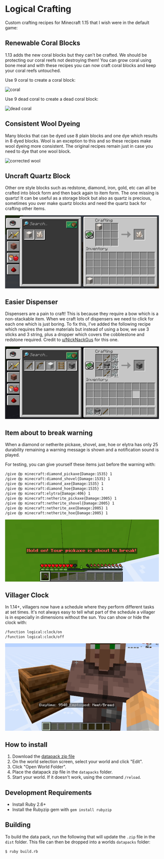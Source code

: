 # Logical Crafting

Custom crafting recipes for Minecraft 1.15 that I wish were in the default game:

## Renewable Coral Blocks

1.13 adds the new coral blocks but they can't be crafted. We should be protecting our coral reefs not destroying them!
You can grow coral using bone meal and with these recipes you can now craft coral blocks and keep your coral reefs
untouched.

Use 9 coral to create a coral block:

![coral](https://raw.githubusercontent.com/logicalgeekboy/logical-crafting/master/screenshots/coral_blocks.png)

Use 9 dead coral to create a dead coral block:

![dead coral](https://raw.githubusercontent.com/logicalgeekboy/logical-crafting/master/screenshots/dead_coral_blocks.png)

## Consistent Wool Dyeing

Many blocks that can be dyed use 8 plain blocks and one dye which results in 8 dyed blocks. Wool is an exception to this
and so these recipes make wool dyeing more consistent. The original recipes remain just in case you need to dye that one
wool block.

![corrected wool](https://raw.githubusercontent.com/logicalgeekboy/logical-crafting/master/screenshots/wool.png)

## Uncraft Quartz Block

Other ore style blocks such as redstone, diamond, iron, gold, etc can all be crafted into block form and then back again to
item form. The one missing is quartz! It can be useful as a storage block but also as quartz is precious, sometimes you over
make quartz blocks and need the quartz back for crafting other items.

![quartz block](https://raw.githubusercontent.com/logicalgeekboy/logical-crafting/master/screenshots/quartz.png)

## Easier Dispenser

Dispensers are a pain to craft! This is because they require a bow which is a non-stackable item. When we craft lots of dispensers
we need to click for each one which is just boring. To fix this, I've added the following recipe which requires the same materials
but instead of using a bow, we use 3 sticks and 3 string, plus a dropper which covers the cobblestone and redstone required. Credit to
[u/NickNackGus](https://www.reddit.com/r/minecraftsuggestions/comments/7coesq/alternate_dispenser_recipe_suggestion/) for this one.

![quartz block](https://raw.githubusercontent.com/logicalgeekboy/logical-crafting/master/screenshots/dispenser.png)

## Item about to break warning

When a diamond or netherite pickaxe, shovel, axe, hoe or elytra has only 25 durability remaining a warning message is shown and a
notification sound is played.

For testing, you can give yourself these items just before the warning with:

```
/give @p minecraft:diamond_pickaxe{Damage:1535} 1
/give @p minecraft:diamond_shovel{Damage:1535} 1
/give @p minecraft:diamond_axe{Damage:1535} 1
/give @p minecraft:diamond_hoe{Damage:1535} 1
/give @p minecraft:elytra{Damage:406} 1
/give @p minecraft:netherite_pickaxe{Damage:2005} 1
/give @p minecraft:netherite_shovel{Damage:2005} 1
/give @p minecraft:netherite_axe{Damage:2005} 1
/give @p minecraft:netherite_hoe{Damage:2005} 1
```

![item breaking](https://raw.githubusercontent.com/logicalgeekboy/logical-crafting/master/screenshots/breaking.png)

## Villager Clock

In 1.14+, villagers now have a schedule where they perform different tasks at set times. It's not always easy to tell
what part of the schedule a villager is in especially in dimensions without the sun. You can show or hide the clock
with:

```
/function logical:clock/on
/function logical:clock/off
```

![item breaking](https://raw.githubusercontent.com/logicalgeekboy/logical-crafting/master/screenshots/clock.png)

## How to install

1. Download the [datapack zip file](https://github.com/LogicalGeekBoy/logical-crafting/raw/master/dist/logical-crafting.zip)
2. On the world selection screen, select your world and click "Edit".
3. Click "Open World Folder".
4. Place the datapack zip file in the `datapacks` folder.
5. Start your world. If it doesn't work, using the command `/reload`.

## Development Requirements

* Install Ruby 2.6+
* Install the Rubyzip gem with `gem install rubyzip`

## Building

To build the data pack, run the following that will update the `.zip` file in the `dist` folder. This file can then be
dropped into a worlds `datapacks` folder:

```
$ ruby build.rb
```
